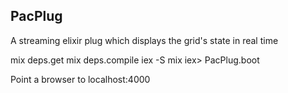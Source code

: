 ## PacPlug

A streaming elixir plug
which displays the grid's state in
real time

  mix deps.get
  mix deps.compile
  iex -S mix
  iex> PacPlug.boot

Point a browser to localhost:4000
